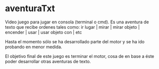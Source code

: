 aventuraTxt
===========
Video juego para jugar en consola (terminal o cmd). Es una aventura de texto que recibe ordenes
tales como: ir lugar | mirar | mirar objeto | encender | usar | usar objeto con | etc

Hasta el momento sólo se ha desarrollado parte del motor y se ha ido probando en menor medida.

El objetivo final de este juego es terminar el motor, cosa de en base a éste poder
desarrollar otras aventuras de texto. 


